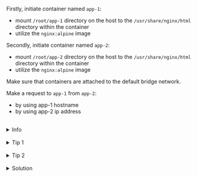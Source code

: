 
Firstly, initiate container named `app-1`: 
* mount `/root/app-1` directory on the host to the `/usr/share/nginx/html` directory within the container
* utilize the `nginx:alpine` image

Secondly, initiate container named `app-2`: 
* mount `/root/app-2` directory on the host to the `/usr/share/nginx/html` directory within the container
* utilize the `nginx:alpine` image

Make sure that containers are attached to the default bridge network.

Make a request to `app-1` from `app-2`:
* by using app-1 hostname
* by using app-2 ip address

<br>
<details><summary>Info</summary>
<br>

```plain
Use "docker network ls" to list current networks.

If you do not specify any --network flags, the containers connect to the default bridge network.

Documentation - https://docs.docker.com/network/network-tutorial-standalone/#use-the-default-bridge-network.
```

</details>

<br>
<details><summary>Tip 1</summary>
<br>

```plain
Use curl -sS command to make a request.
```

</details>

<br>
<details><summary>Tip 2</summary>
<br>

```plain
Ip address of pods in the network can be found by running 
"docker network inspect bridge | jq .[0].Containers".
```

</details>


<br>
<details><summary>Solution</summary>
<br>

<br>

Initiate `app-1` and `app-2` containers:

<br>

```plain
docker run -d -v /root/app-1:/usr/share/nginx/html --name app-1 nginx:alpine
&&
docker run -d -v /root/app-2:/usr/share/nginx/html --name app-2 nginx:alpine
```{{exec}}

<br>

List information about the network:

<br>

```plain
docker network inspect bridge
```{{exec}}

<br>

Make a request to app-1 from app-2:

<br>

```plain
docker exec app-1 sh -c 'curl -sS app-2'
```{{exec}}

<br>

Make a request to app-1 by ip address from app-2:

<br>

```plain
docker exec app-1 sh -c 'curl -sS 172.17.0.3'
```{{exec}}

</details>